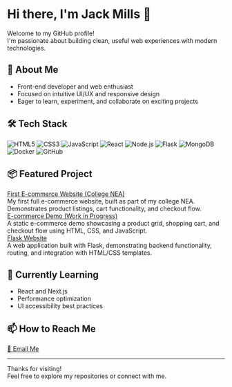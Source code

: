 # Hi there, I'm Jack Mills 👋

Welcome to my GitHub profile!  
I'm passionate about building clean, useful web experiences with modern technologies.

## 🚀 About Me
- Front-end developer and web enthusiast
- Focused on intuitive UI/UX and responsive design
- Eager to learn, experiment, and collaborate on exciting projects

## 🛠️ Tech Stack
![HTML5](https://img.shields.io/badge/HTML5-E34F26?logo=html5&logoColor=white)
![CSS3](https://img.shields.io/badge/CSS3-1572B6?logo=css3&logoColor=white)
![JavaScript](https://img.shields.io/badge/JavaScript-ES6+-F7DF1E?logo=javascript&logoColor=black)
![React](https://img.shields.io/badge/React-20232A?logo=react&logoColor=61DAFB)
![Node.js](https://img.shields.io/badge/Node.js-339933?logo=node.js&logoColor=white)
![Flask](https://img.shields.io/badge/Flask-000000?logo=flask&logoColor=white)
![MongoDB](https://img.shields.io/badge/MongoDB-47A248?logo=mongodb&logoColor=white)
![Docker](https://img.shields.io/badge/Docker-2496ED?logo=docker&logoColor=white)
![GitHub](https://img.shields.io/badge/GitHub-181717?logo=github&logoColor=white)


## 📦 Featured Project
[First E-commerce Website (College NEA)](https://github.com/jackmills05/jackmills05.github.io)  
My first full e-commerce website, built as part of my college NEA. Demonstrates product listings, cart functionality, and checkout flow.  
[E-commerce Demo (Work in Progress)](https://github.com/jackmills05/E-Commerce-wesbite)  
A static e-commerce demo showcasing a product grid, shopping cart, and checkout flow using HTML, CSS, and JavaScript.  
[Flask Website](https://github.com/jackmills05/Flask-Website)  
A web application built with Flask, demonstrating backend functionality, routing, and integration with HTML/CSS templates.  
## 🌱 Currently Learning
- React and Next.js
- Performance optimization
- UI accessibility best practices

## 📫 How to Reach Me
[📧 Email Me](mailto:jackmills344@gmail.com)

---

Thanks for visiting!  
Feel free to explore my repositories or connect with me.
